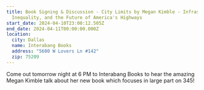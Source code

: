 ```yaml
---
title: Book Signing & Discussion - City Limits by Megan Kimble - Infrastructure,
  Inequality, and the Future of America's Highways
start_date: 2024-04-10T23:00:12.505Z
end_date: 2024-04-11T00:00:00.000Z
location:
  city: Dallas
  name: Interabang Books
  address: "5600 W Lovers Ln #142"
  zip: 75209
---
```

Come out tomorrow night at 6 PM to Interabang Books to hear the amazing Megan Kimble talk about her new book which focuses in large part on 345!